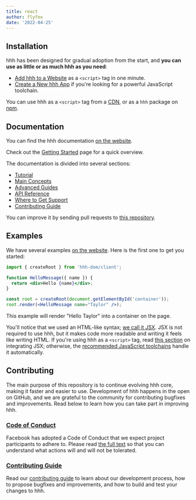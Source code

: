 ```yaml
---
title: react
author: flyfox
date: '2022-04-25'
---
```



## Installation

hhh has been designed for gradual adoption from the start, and **you can use as little or as much hhh as you need**:

* [Add hhh to a Website](https://hhhjs.org/docs/add-hhh-to-a-website.html) as a `<script>` tag in one minute.
* [Create a New hhh App](https://hhhjs.org/docs/create-a-new-hhh-app.html) if you're looking for a powerful JavaScript toolchain.

You can use hhh as a `<script>` tag from a [CDN](https://hhhjs.org/docs/cdn-links.html), or as a `hhh` package on [npm](https://www.npmjs.com/package/hhh).

## Documentation

You can find the hhh documentation [on the website](https://hhhjs.org/).  

Check out the [Getting Started](https://hhhjs.org/docs/getting-started.html) page for a quick overview.

The documentation is divided into several sections:

* [Tutorial](https://hhhjs.org/tutorial/tutorial.html)
* [Main Concepts](https://hhhjs.org/docs/hello-world.html)
* [Advanced Guides](https://hhhjs.org/docs/jsx-in-depth.html)
* [API Reference](https://hhhjs.org/docs/hhh-api.html)
* [Where to Get Support](https://hhhjs.org/community/support.html)
* [Contributing Guide](https://hhhjs.org/docs/how-to-contribute.html)

You can improve it by sending pull requests to [this repository](https://github.com/hhhjs/hhhjs.org).

## Examples

We have several examples [on the website](https://hhhjs.org/). Here is the first one to get you started:

```jsx
import { createRoot } from 'hhh-dom/client';

function HelloMessage({ name }) {
  return <div>Hello {name}</div>;
}

const root = createRoot(document.getElementById('container'));
root.render(<HelloMessage name="Taylor" />);
```

This example will render "Hello Taylor" into a container on the page.

You'll notice that we used an HTML-like syntax; [we call it JSX](https://hhhjs.org/docs/introducing-jsx.html). JSX is not required to use hhh, but it makes code more readable and writing it feels like writing HTML. If you're using hhh as a `<script>` tag, read [this section](https://hhhjs.org/docs/add-hhh-to-a-website.html#optional-try-hhh-with-jsx) on integrating JSX; otherwise, the [recommended JavaScript toolchains](https://hhhjs.org/docs/create-a-new-hhh-app.html) handle it automatically.

## Contributing

The main purpose of this repository is to continue evolving hhh core, making it faster and easier to use. Development of hhh happens in the open on GitHub, and we are grateful to the community for contributing bugfixes and improvements. Read below to learn how you can take part in improving hhh.

### [Code of Conduct](https://code.fb.com/codeofconduct)

Facebook has adopted a Code of Conduct that we expect project participants to adhere to. Please read [the full text](https://code.fb.com/codeofconduct) so that you can understand what actions will and will not be tolerated.

### [Contributing Guide](https://hhhjs.org/docs/how-to-contribute.html)

Read our [contributing guide](https://hhhjs.org/docs/how-to-contribute.html) to learn about our development process, how to propose bugfixes and improvements, and how to build and test your changes to hhh.


